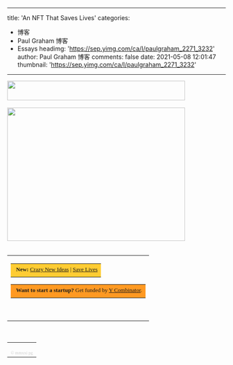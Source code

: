 
---
title: 'An NFT That Saves Lives'
categories: 
 - 博客
 - Paul Graham 博客
 - Essays
headimg: 'https://sep.yimg.com/ca/I/paulgraham_2271_3232'
author: Paul Graham 博客
comments: false
date: 2021-05-08 12:01:47
thumbnail: 'https://sep.yimg.com/ca/I/paulgraham_2271_3232'
---

<div>   
<img src="https://sep.yimg.com/ca/I/paulgraham_2271_3232" width="410" height="45" border="0" hspace="0" vspace="0" referrerpolicy="no-referrer"><br><br><img src="https://sep.yimg.com/ay/paulgraham/index-1.gif" width="410" height="308" border="0" hspace="0" vspace="0" referrerpolicy="no-referrer"><br><br><table border="0" cellspacing="0" cellpadding="0" width="435"><tbody><tr><td><font size="2" face="verdana"><table width="410" cellspacing="0">
<tbody><tr><td bgcolor="#ffcc33"><img src="http://www.virtumundo.com/images/spacer.gif" height="15" width="1" referrerpolicy="no-referrer"><font size="2">
<b>New:</b> 
<a href="http://www.paulgraham.com/newideas.html">Crazy New Ideas</a> | 
<a href="http://www.paulgraham.com/nft.html">Save Lives</a>
</font>
<br><img src="http://www.virtumundo.com/images/spacer.gif" height="5" width="1" referrerpolicy="no-referrer"></td></tr>
</tbody></table>
<table width="410" cellspacing="0">
<tbody><tr><td bgcolor="#ff9922"><img src="http://www.virtumundo.com/images/spacer.gif" height="15" width="1" referrerpolicy="no-referrer"><font size="2">
<b>Want to start a startup?</b> Get funded by <a href="http://ycombinator.com/apply.html">Y Combinator</a>.
</font>
<br><img src="http://www.virtumundo.com/images/spacer.gif" height="5" width="1" referrerpolicy="no-referrer"></td></tr>
</tbody></table>
<!--
<table width=410 cellpadding=0 cellspacing=0>
<tr><td bgcolor=#ffcc33><img src="http://ycombinator.com/images/s.gif"
height=15 width=1><font size=2>
<b><center><a href="http://arclanguage.org/install">New Arc Out</a><b></center>
</font>
<br><img src="http://ycombinator.com/images/s.gif" height=5 width=1></td
></tr>
-->
<!-- "Paul Graham, like nobody else, tells us what it means to be a hacker."  - Matthias Felleisen--><br><br>
<!-- ffdd00 a7e4e2 ffcc33 ff9922, dcd7c8,ffcc70,ff7070, ccdd70, cad4dd, cad4ef, efea99, aaddcc, eeee88 eeee99 ccdcef
ffeebb,  fffbcc, ffac74, d9e4ff ccccff, ffcc50, wufoo bc3c1f, acd8b4, eebb50-->
<link rel="alternate" type="application/rss+xml" title="RSS" href="http://www.aaronsw.com/2002/feeds/pgessays.rss"></font></td></tr></tbody></table><br><table border="0" cellspacing="0" cellpadding="0" width="435"><tbody><tr><td><font size="2" face="verdana"><br>
<font size="1">
<font color="#cccccc">
© mmxxi pg</font> <!--
<font color=#777777><a href="http://snipshot.com">
<font color=#7777dd>photos edited with snipshot</font></a>.
</font></font> -->
<!--
<img src="https://sep.yimg.com/ty/cdn/paulgraham/obama.jpg?t=1620302557&" height=30 width=90>
-->
<!--
<a href="http://www.xobni.com/?friend=3D2061" target="_blank"><img src="http://www.xobni.com/images/banners/formyinbox_ffffff.gif" alt="Xobni outlook add-in for your inbox" border=0/></a>
-->
<!--
<a href="http://technorati.com/claim/h9c4r84rfd" rel="me"><font color=#ffffff>Technorati Profile</font></a> --></font></font></td></tr></tbody></table><br>  
</div>
            